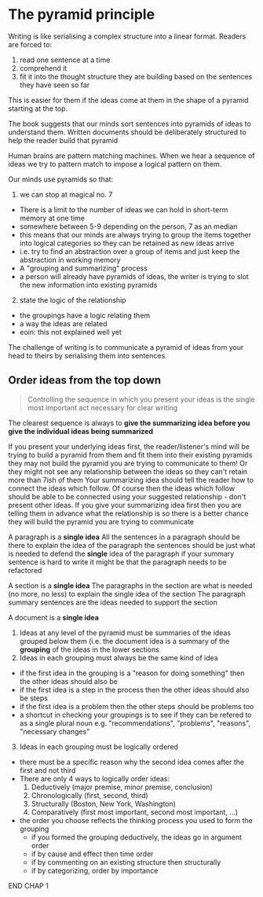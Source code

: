 # The pyramid principle

Writing is like serialising a complex structure into a linear format.  Readers are forced to:

1. read one sentence at a time
1. comprehend it
1. fit it into the thought structure they are building based on the sentences they have seen so far

This is easier for them if the ideas come at them in the shape of a pyramid starting at the top.

The book suggests that our minds sort sentences into pyramids of ideas to understand them.
Written documents should be deliberately structured to help the reader build that pyramid

Human brains are pattern matching machines.
When we hear a sequence of ideas we try to pattern match to impose a logical pattern on them.

Our minds use pyramids so that:

1. we can stop at magical no. 7
  * There is a limit to the number of ideas we can hold in short-term memory at one time
  * somewhere between 5-9 depending on the person, 7 as an median
  * this means that our minds are always trying to group the items together into logical categories so they can be retained as new ideas arrive
  * i.e. try to find an abstraction over a group of items and just keep the abstraction in working memory
  * A "grouping and summarizing" process
  * a person will already have pyramids of ideas, the writer is trying to slot the new information into existing pyramids
2. state the logic of the relationship
  * the groupings have a logic relating them
  * a way the ideas are related
  * eoin: this not explained well yet

The challenge of writing is to communicate a pyramid of ideas from your head to theirs by serialising them into sentences.

## Order ideas from the top down

> Controlling the sequence in which you present your ideas is the single most important act necessary for clear writing

The clearest sequence is always to **give the summarizing idea before you give the individual ideas being summarized**

If you present your underlying ideas first, the reader/listener's mind will be trying to build a pyramid from them and fit them into their existing pyramids
they may not build the pyramid you are trying to communicate to them!
Or they might not see any relationship between the ideas so they can't retain more than 7ish of them
Your summarizing idea should tell the reader how to connect the ideas which follow.
  Of course then the ideas which follow should be able to be connected using your suggested relationship - don't present other ideas.
If you give your summarizing idea first then you are telling them in advance what the relationship is so there is a better chance they will build the pyramid you are trying to communicate


A paragraph is a **single idea**
All the sentences in a paragraph should be there to explain the idea of the paragraph
the sentences should be just what is needed to defend the **single** idea of the paragraph
if your summary sentence is hard to write it might be that the paragraph needs to be refactored

A section is a **single idea**
The paragraphs in the section are what is needed (no more, no less) to explain the single idea of the section
The paragraph summary sentences are the ideas needed to support the section

A document is a **single idea**


1. Ideas at any level of the pyramid must be summaries of the ideas grouped below them (i.e. the document idea is a summary of the **grouping** of the ideas in the lower sections
2. Ideas in each grouping must always be the same kind of idea
  * if the first idea in the grouping is a "reason for doing something" then the other ideas should also be
  * if the first idea is a step in the process then the other ideas should also be steps
  * if the first idea is a problem then the other steps should be problems too
  * a shortcut in checking your groupings is to see if they can be refered to as a single plural noun e.g. "recommendations", "problems", "reasons", "necessary changes"
3. Ideas in each grouping must be logically ordered
  * there must be a specific reason why the second idea comes after the first and not third
  * There are only 4 ways to logically order ideas:
    1. Deductively (major premise, minor premise, conclusion)
    2. Chronologically (first, second, third)
    3. Structurally (Boston, New York, Washington)
    4. Comparatively (first most important, second most important, ...)
  * the order you choose reflects the thinking process you used to form the grouping
    * if you formed the grouping deductively, the ideas go in argument order
    * if by cause and effect then time order
    * if by commenting on an existing structure then structurally
    * if by categorizing, order by importance

END CHAP 1
